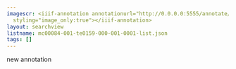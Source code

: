 ```yaml
---
imagescr: <iiif-annotation annotationurl="http://0.0.0.0:5555/annotate/annotations/mc00084-001-te0159-000-001-0001-8.json"
  styling="image_only:true"></iiif-annotation>
layout: searchview
listname: mc00084-001-te0159-000-001-0001-list.json
tags: []
---
```

new annotation